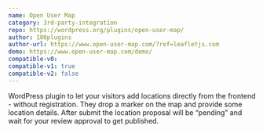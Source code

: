 ```yaml
---
name: Open User Map
category: 3rd-party-integration
repo: https://wordpress.org/plugins/open-user-map/
author: 100plugins
author-url: https://www.open-user-map.com/?ref=leafletjs.com
demo: https://www.open-user-map.com/demo/
compatible-v0:
compatible-v1: true
compatible-v2: false
---
```


WordPress plugin to let your visitors add locations directly from the frontend - without registration. They drop a marker on the map and provide some location details. After submit the location proposal will be “pending” and wait for your review approval to get published.
